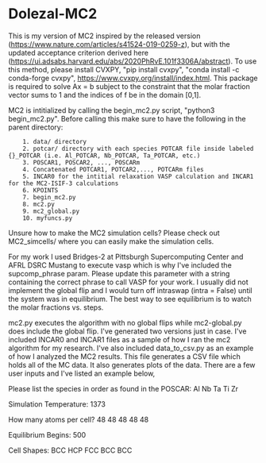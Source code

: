 # Dolezal-MC2

This is my version of MC2 inspired by the released version (https://www.nature.com/articles/s41524-019-0259-z), but with the updated acceptance criterion derived
here (https://ui.adsabs.harvard.edu/abs/2020PhRvE.101f3306A/abstract). To use this method, please install CVXPY, "pip install cvxpy", "conda install -c conda-forge cvxpy", https://www.cvxpy.org/install/index.html. This package is required to solve Ax = b subject to the constraint that the molar fraction vector sums to 1 and the indices of f be in the domain [0,1]. 

MC2 is intitialized by calling the begin_mc2.py script, "python3 begin_mc2.py". Before calling this make sure to have the following in the parent directory:

        1. data/ directory
        2. potcar/ directory with each species POTCAR file inside labeled {}_POTCAR (i.e. Al_POTCAR, Nb_POTCAR, Ta_POTCAR, etc.)
        3. POSCAR1, POSCAR2, ..., POSCARm 
        4. Concatenated POTCAR1, POTCAR2,..., POTCARm files
        5. INCAR0 for the intitial relaxation VASP calculation and INCAR1 for the MC2-ISIF-3 calculations
        6. KPOINTS
        7. begin_mc2.py
        8. mc2.py
        9. mc2_global.py
        10. myfuncs.py


Unsure how to make the MC2 simulation cells? Please check out MC2_simcells/ where you can easily make the simulation cells.  

For my work I used Bridges-2 at Pittsburgh Supercomputing Center and AFRL DSRC Mustang to execute vasp which is why I've included the supcomp_phrase param. Please update this parameter with a string containing the correct phrase to call VASP for your work. I usually did not implement the global flip and I would turn off intraswap (intra = False) until the system was in equilibrium. The best way to see equilibrium is to watch the molar fractions vs. steps.

mc2.py executes the algorithm with no global flips while mc2-global.py does include the global flip. I've generated two versions just in case. I've included INCAR0 and INCAR1 files as a sample of how I ran the mc2 algorithm for my research. I've also included data_to_csv.py as an example of how I analyzed the MC2 results. This file generates a CSV file which holds all of the MC data. It also generates plots of the data. There are a few user inputs and I've listed an example below,

Please list the species in order as found in the POSCAR: Al Nb Ta Ti Zr

Simulation Temperature: 1373

How many atoms per cell? 48 48 48 48 48

Equilibrium Begins: 500

Cell Shapes: BCC HCP FCC BCC BCC
